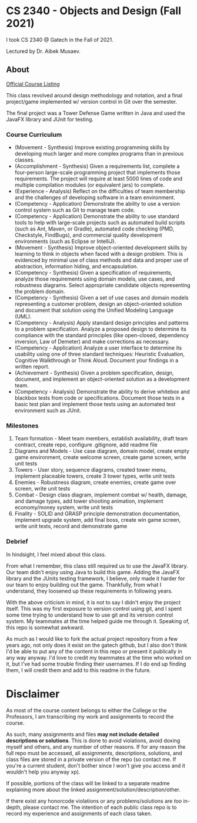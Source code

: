 # CS 2340 - Objects and Design (Fall 2021)
I took CS 2340 @ Gatech in the Fall of 2021.

Lectured by Dr. Aibek Musaev.

## About
[Official Course Listing](https://oscar.gatech.edu/bprod/bwckctlg.p_disp_course_detail?cat_term_in=202408&subj_code_in=CS&crse_numb_in=2340)

This class revolved around design methodology and notation, and a final project/game implemented w/ version control in Git over the semester.

The final project was a Tower Defense Game written in Java and used the JavaFX library and JUnit for testing.

### Course Curriculum
- (Movement - Synthesis) Improve existing programming skills by developing much larger and more complex programs than in previous classes.
- (Accomplishment - Synthesis) Given a requirements list, complete a four-person large-scale programming project that implements those requirements. The project will require at least 5000 lines of code and multiple compilation modules (or equivalent jars) to complete.
- (Experience - Analysis) Reflect on the difficulties of team membership and the challenges of developing software in a team environment.
- (Competency - Application) Demonstrate the ability to use a version control system such as Git to manage team code.
- (Competency - Application) Demonstrate the ability to use standard tools to help with large-scale projects such as automated build scripts (such as Ant, Maven, or Gradle), automated code checking (PMD, Checkstyle, FindBugs), and commercial quality development environments (such as Eclipse or IntelliJ).
- (Movement - Synthesis) Improve object-oriented development skills by learning to think in objects when faced with a design problem. This is evidenced by minimal use of class methods and data and proper use of abstraction, information hiding, and encapsulation.
- (Competency - Synthesis) Given a specification of requirements, analyze those requirements using domain models, use cases, and robustness diagrams. Select appropriate candidate objects representing the problem domain.
- (Competency - Synthesis) Given a set of use cases and domain models representing a customer problem, design an object-oriented solution and document that solution using the Unified Modeling Language (UML).
- (Competency - Analysis) Apply standard design principles and patterns to a problem specification. Analyze a proposed design to determine its compliance with the standard principles (like open-closed, dependency inversion, Law of Demeter) and make corrections as necessary.
- (Competency - Application) Analyze a user interface to determine its usability using one of three standard techniques: Heuristic Evaluation, Cognitive Walkthrough or Think Aloud.  Document your findings in a written report.
- (Achievement - Synthesis) Given a problem specification, design, document, and implement an object-oriented solution as a development team.
- (Competency - Analysis) Demonstrate the ability to derive whitebox and blackbox tests from code or specifications. Document those tests in a basic test plan and implement those tests using an automated test environment such as JUnit.

### Milestones
1. Team formation - Meet team members, establish availability, draft team contract, create repo, configure .gitignore, add readme file
2. Diagrams and Models - Use case diagram, domain model, create empty game environment, create welcome screen, create game screen, write unit tests
3. Towers - User story, sequence diagrams, created tower menu, implement placeable towers, create 3 tower types, write unit tests
4. Enemies - Robustness diagram, create enemies, create game over screen, write unit tests
5. Combat - Design class diagram, implement combat w/ health, damage, and damage types, add tower shooting animation, implement economy/money system, write unit tests
6. Finality - SOLID and GRASP principle demonstration documentation, implement upgrade system, add final boss, create win game screen, write unit tests, record and demonstrate game
### Debrief

In hindsight, I feel mixed about this class.

From what I remember, this class still required us to use the JavaFX library. Our team didn't enjoy using Java to build this game. Adding the JavaFX library and the JUnits testing framework, I believe, only made it harder for our team to enjoy building out the game. 
Thankfully, from what I understand, they loosened up these requirements in following years.

With the above criticism in mind, it is not to say I didn't enjoy the project itself. This was my first exposure to version control using git, and I spent some time trying to understand how to use git and its version control system. My teammates at the time helped guide me through it. Speaking of, this repo is somewhat awkward. 

As much as I would like to fork the actual project repository from a few years ago, not only does it exist on the gatech github, but I also don't think I'd be able to put any of the content in this repo or present it publically in any way anyway. I'd love to credit my teammates at the time who worked on it, but I've had some trouble finding their usernames. If I do end up finding them, I will credit them and add to this readme in the future.

# Disclaimer
As most of the course content belongs to either the College or the Professors, I am transcribing my work and assignments to record the course.

As such, many assignments and files **may not include detailed descriptions or solutions**. This is done to avoid violations, avoid doxing myself and others, and any number of other reasons. If for any reason the full repo must be accessed, all assignments, descriptions, solutions, and class files are stored in a private version of the repo (so contact me. If you're a current student, don't bother since I won't give you access and it wouldn't help you anyway xp).

If possible, portions of the class will be linked to a separate readme explaining more about the linked assignment/solution/description/other.

If there exist any honorcode violations or any problems/solutions are *too* in-depth, please contact me. The intention of each public class repo is to record my experience and assignments of each class taken.


